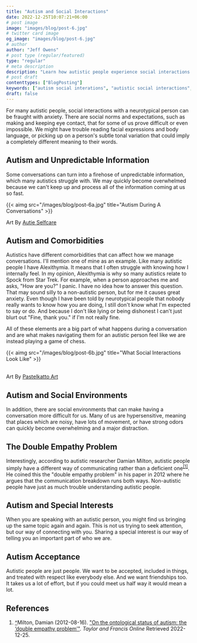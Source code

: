 ```yaml
---
title: "Autism and Social Interactions"
date: 2022-12-25T10:07:21+06:00
# post image
image: "images/blog/post-6.jpg"
# twitter card image
og_image: "images/blog/post-6.jpg"
# author
author: "Jeff Owens"
# post type (regular/featured)
type: "regular"
# meta description
description: "Learn how autistic people experience social interactions."
# post draft
contenttypes: ["BlogPosting"]
keywords: ["autism social interations", "autistic social interactions", "autism social anxiety", "autism blog"]
draft: false
---
```


For many autistic people, social interactions with a neurotypical person can be fraught with anxiety. There are social norms and expectations, such as making and keeping eye contact, that for some of us prove difficult or even impossible. We might have trouble reading facial expressions and body language, or picking up on a person's subtle tonal variation that could imply a completely different meaning to their words. 

<h2 class="h4 mb-4">Autism and Unpredictable Information</h2>

Some conversations can turn into a firehose of unpredictable information, which many autistics struggle with. We may quickly become overwhelmed because we can't keep up and process all of the information coming at us so fast. 

{{< aimg  src="/images/blog/post-6a.jpg" title="Autism During A Conversations" >}}
<br>
<caption>Art By <a href="https://l.instagram.com/?u=https%3A%2F%2Flinktr.ee%2Fautieselfcare&e=ATPNMgOb74d0oEZEsg8bJHm8-u9l-Rkl0pI_5QDUlmTr3tqAqjmfRoKB5xajq0XLoKy83kbpDb0jdUsILBzh-5U">Autie Selfcare</a></caption>

<h2 class="h4 mb-4">Autism and Comorbidities</h2>

Autistics have different comorbidities that can affect how we manage conversations. I'll mention one of mine as an example. Like many autistic people I have Alexithymia. It means that I often struggle with knowing how I internally feel. In my opinion, Alexithymia is why so many autistics relate to Spock from Star Trek. For example, when a person approaches me and asks, "How are you?" I panic. I have no idea how to answer this question. That may sound silly to a non-autistic person, but for me it causes great anxiety. Even though I have been told by neurotypical people that nobody really wants to know how you are doing, I still don't know what I'm expected to say or do. And because I don't like lying or being dishonest I can't just blurt out "Fine, thank you." if I'm not really fine. 

All of these elements are a big part of what happens during a conversation and are what makes navigating them for an autistic person feel like we are instead playing a game of chess.

{{< aimg  src="/images/blog/post-6b.jpg" title="What Social Interactions Look Like" >}}

<br>
<caption>Art By <a href="https://www.instagram.com/pastelkattoart/?hl=en">Pastelkatto Art</a></caption>

<h2 class="h4 mb-4">Autism and Social Environments</h2>

In addition, there are social environments that can make having a conversation more difficult for us. Many of us are hypersensitive, meaning that places which are noisy, have lots of movement, or have strong odors can quickly become overwhelming and a major distraction. 

<h2 class="h4 mb-4">The Double Empathy Problem</h2>

Interestingly, according to autistic researcher Damian Milton, autistic people simply have a different way of communicating rather than a deficient one<sup id="_ref-1" class="reference"><a href="#_note-1" data-toggle="tooltip" title="The Double Empathy Problem">[1]</a></sup>. He coined this the "double empathy problem" in his paper in 2012 where he argues that the communication breakdown runs both ways. Non-autistic people have just as much trouble understanding autistic people.

<h2 class="h4 mb-4">Autism and Special Interests</h2>

When you are speaking with an autistic person, you might find us bringing up the same topic again and again. This is not us trying to seek attention, but our way of connecting with you. Sharing a special interest is our way of telling you an important part of who we are. 

<h2 class="h4 mb-4">Autism Acceptance</h2>

Autistic people are just people. We want to be accepted, included in things, and treated with respect like everybody else. And we want friendships too. It takes us a lot of effort, but if you could meet us half way it would mean a lot.

<h2 class="h4 my-4" id="zapme">References</h2>
<ol class="references">
<li id="_note-1"><a href="#_ref-1" class="uparrow">^</a><span>Milton, Damian (2012-08-16).</span> <a href="https://www.tandfonline.com/doi/abs/10.1080/09687599.2012.710008" rel="nofollow" class="external">"On the ontological status of autism: the ‘double empathy problem’"</a>. <cite>Taylor and Francis Online</cite> Retrieved 2022-12-25.
</li>
</ol>